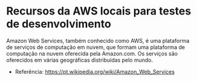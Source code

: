 # Recursos da AWS locais para testes de desenvolvimento

Amazon Web Services, também conhecido como AWS, é uma plataforma de serviços de computação em nuvem, que formam uma plataforma de computação na nuvem oferecida pela Amazon.com. Os serviços são oferecidos em várias geográficas distribuídas pelo mundo.

* Referência: https://pt.wikipedia.org/wiki/Amazon_Web_Services
